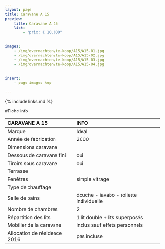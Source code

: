 ```yaml
---
layout: page
title: Caravane A 15
preview: 
    title: Caravane A 15
    list:
        - "prix: € 10.000"
        
        
images:
    - /img/overnachten/te-koop/A15/A15-01.jpg
    - /img/overnachten/te-koop/A15/A15-02.jpg
    - /img/overnachten/te-koop/A15/A15-03.jpg
    - /img/overnachten/te-koop/A15/A15-04.jpg
    
    
insert:
    - page-images-top
    
---
```


{% include links.md %}



#Fiche info

CARAVANE A 15                    | INFO        | 
:------------------------------- |:----------  |
Marque                           |Ideal          
Année de fabrication             |2000        
Dimensions caravane              |
Dessous de caravane fini         |oui        
Tiroirs sous caravane            |oui        
Terrasse                         | 
Fenêtres                         |simple vitrage
Type de chauffage                |
Salle de bains                   |douche - lavabo - toilette individuelle
Nombre de chambres               |2
Répartition des lits             |1 lit double + lits superposés
Mobilier de la caravane          |inclus sauf effets personnels
Allocation de résidence 2016     |pas incluse


                     
